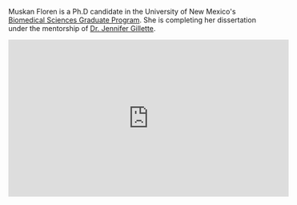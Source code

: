 Muskan Floren is a Ph.D candidate in the University of New Mexico's [Biomedical Sciences Graduate Program](https://hsc.unm.edu/research/brep/graduate/bsgp/index.html). She is completing her dissertation under the mentorship of [Dr. Jennifer Gillette](https://pathology.unm.edu/research/faculty-laboratories/the-gillette-laboratory/index.html).

<iframe width="560" height="315" src="https://www.youtube.com/embed/yebVSPWQ2EQ" frameborder="0" allow="accelerometer; autoplay; encrypted-media; gyroscope; picture-in-picture" allowfullscreen></iframe>
